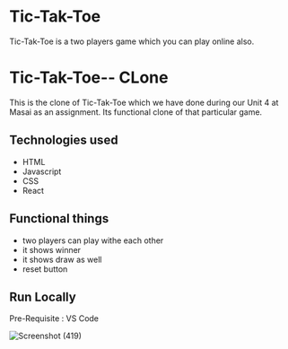 # Tic-Tak-Toe

Tic-Tak-Toe is a two players game which you can play online also.

# Tic-Tak-Toe-- CLone

This is the clone of Tic-Tak-Toe which we have done during our Unit 4 at Masai as an assignment. Its functional clone of that particular game.

## Technologies used

- HTML
- Javascript
- CSS
- React

## Functional things

- two players can play withe each other
- it shows winner
- it shows draw as well
- reset button



## Run Locally

Pre-Requisite : 
VS Code

![Screenshot (419)](https://user-images.githubusercontent.com/101567122/180784880-ac3ff770-7748-463b-ae77-d418fd9819ea.png)
